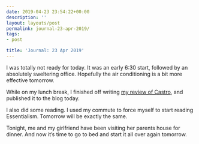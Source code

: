 ```yaml
---
date: 2019-04-23 23:54:22+00:00
description: ''
layout: layouts/post
permalink: journal-23-apr-2019/
tags:
- post

title: 'Journal: 23 Apr 2019'
---
```


<p>I was totally not ready for today. It was an early 6:30 start, followed by an absolutely sweltering office. Hopefully the air conditioning is a bit more effective tomorrow.</p>
<p>While on my lunch break, I finished off writing <a href="https://chrishannah.me/my-experience-using-castro-as-my-primary-podcast-app/">my review of Castro</a>, and published it to the blog today.</p>
<p>I also did some reading. I used my commute to force myself to start reading Essentialism. Tomorrow will be exactly the same.</p>
<p>Tonight, me and my girlfriend have been visiting her parents house for dinner. And now it’s time to go to bed and start it all over again tomorrow.</p>
